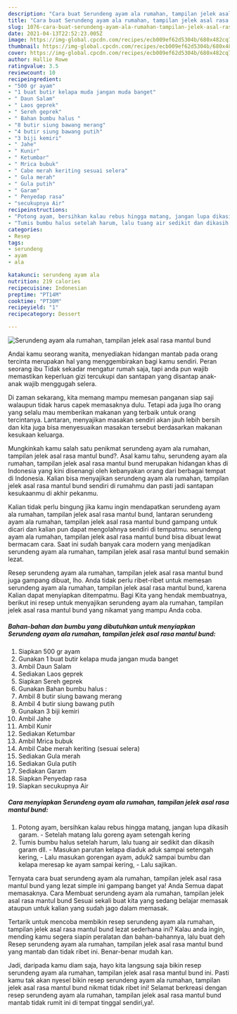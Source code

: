 ```yaml
---
description: "Cara buat Serundeng ayam ala rumahan, tampilan jelek asal rasa mantul bund Sederhana dan Mudah Dibuat"
title: "Cara buat Serundeng ayam ala rumahan, tampilan jelek asal rasa mantul bund Sederhana dan Mudah Dibuat"
slug: 1076-cara-buat-serundeng-ayam-ala-rumahan-tampilan-jelek-asal-rasa-mantul-bund-sederhana-dan-mudah-dibuat
date: 2021-04-13T22:52:23.005Z
image: https://img-global.cpcdn.com/recipes/ecb009ef62d5304b/680x482cq70/serundeng-ayam-ala-rumahan-tampilan-jelek-asal-rasa-mantul-bund-foto-resep-utama.jpg
thumbnail: https://img-global.cpcdn.com/recipes/ecb009ef62d5304b/680x482cq70/serundeng-ayam-ala-rumahan-tampilan-jelek-asal-rasa-mantul-bund-foto-resep-utama.jpg
cover: https://img-global.cpcdn.com/recipes/ecb009ef62d5304b/680x482cq70/serundeng-ayam-ala-rumahan-tampilan-jelek-asal-rasa-mantul-bund-foto-resep-utama.jpg
author: Hallie Rowe
ratingvalue: 3.5
reviewcount: 10
recipeingredient:
- "500 gr ayam"
- "1 buat butir kelapa muda jangan muda banget"
- " Daun Salam"
- " Laos geprek"
- " Sereh geprek"
- " Bahan bumbu halus "
- "8 butir siung bawang merang"
- "4 butir siung bawang putih"
- "3 biji kemiri"
- " Jahe"
- " Kunir"
- " Ketumbar"
- " Mrica bubuk"
- " Cabe merah keriting sesuai selera"
- " Gula merah"
- " Gula putih"
- " Garam"
- " Penyedap rasa"
- "secukupnya Air"
recipeinstructions:
- "Potong ayam, bersihkan kalau rebus hingga matang, jangan lupa dikasih garam.  Setelah matang lalu goreng ayam setengah kering"
- "Tumis bumbu halus setelah harum, lalu tuang air sedikit dan dikasih garam dll. Masukan parutan kelapa diaduk aduk sampai setengah kering, Lalu masukan gorengan ayam, aduk2 sampai bumbu dan kelapa meresap ke ayam sampai kering, Lalu sajikan."
categories:
- Resep
tags:
- serundeng
- ayam
- ala

katakunci: serundeng ayam ala 
nutrition: 219 calories
recipecuisine: Indonesian
preptime: "PT14M"
cooktime: "PT30M"
recipeyield: "1"
recipecategory: Dessert

---
```



![Serundeng ayam ala rumahan, tampilan jelek asal rasa mantul bund](https://img-global.cpcdn.com/recipes/ecb009ef62d5304b/680x482cq70/serundeng-ayam-ala-rumahan-tampilan-jelek-asal-rasa-mantul-bund-foto-resep-utama.jpg)

Andai kamu seorang wanita, menyediakan hidangan mantab pada orang tercinta merupakan hal yang menggembirakan bagi kamu sendiri. Peran seorang ibu Tidak sekadar mengatur rumah saja, tapi anda pun wajib memastikan keperluan gizi tercukupi dan santapan yang disantap anak-anak wajib menggugah selera.

Di zaman  sekarang, kita memang mampu memesan panganan siap saji walaupun tidak harus capek memasaknya dulu. Tetapi ada juga lho orang yang selalu mau memberikan makanan yang terbaik untuk orang tercintanya. Lantaran, menyajikan masakan sendiri akan jauh lebih bersih dan kita juga bisa menyesuaikan masakan tersebut berdasarkan makanan kesukaan keluarga. 



Mungkinkah kamu salah satu penikmat serundeng ayam ala rumahan, tampilan jelek asal rasa mantul bund?. Asal kamu tahu, serundeng ayam ala rumahan, tampilan jelek asal rasa mantul bund merupakan hidangan khas di Indonesia yang kini disenangi oleh kebanyakan orang dari berbagai tempat di Indonesia. Kalian bisa menyajikan serundeng ayam ala rumahan, tampilan jelek asal rasa mantul bund sendiri di rumahmu dan pasti jadi santapan kesukaanmu di akhir pekanmu.

Kalian tidak perlu bingung jika kamu ingin mendapatkan serundeng ayam ala rumahan, tampilan jelek asal rasa mantul bund, lantaran serundeng ayam ala rumahan, tampilan jelek asal rasa mantul bund gampang untuk dicari dan kalian pun dapat mengolahnya sendiri di tempatmu. serundeng ayam ala rumahan, tampilan jelek asal rasa mantul bund bisa dibuat lewat bermacam cara. Saat ini sudah banyak cara modern yang menjadikan serundeng ayam ala rumahan, tampilan jelek asal rasa mantul bund semakin lezat.

Resep serundeng ayam ala rumahan, tampilan jelek asal rasa mantul bund juga gampang dibuat, lho. Anda tidak perlu ribet-ribet untuk memesan serundeng ayam ala rumahan, tampilan jelek asal rasa mantul bund, karena Kalian dapat menyiapkan ditempatmu. Bagi Kita yang hendak membuatnya, berikut ini resep untuk menyajikan serundeng ayam ala rumahan, tampilan jelek asal rasa mantul bund yang nikamat yang mampu Anda coba.

<!--inarticleads1-->

##### Bahan-bahan dan bumbu yang dibutuhkan untuk menyiapkan Serundeng ayam ala rumahan, tampilan jelek asal rasa mantul bund:

1. Siapkan 500 gr ayam
1. Gunakan 1 buat butir kelapa muda jangan muda banget
1. Ambil  Daun Salam
1. Sediakan  Laos geprek
1. Siapkan  Sereh geprek
1. Gunakan  Bahan bumbu halus :
1. Ambil 8 butir siung bawang merang
1. Ambil 4 butir siung bawang putih
1. Gunakan 3 biji kemiri
1. Ambil  Jahe
1. Ambil  Kunir
1. Sediakan  Ketumbar
1. Ambil  Mrica bubuk
1. Ambil  Cabe merah keriting (sesuai selera)
1. Sediakan  Gula merah
1. Sediakan  Gula putih
1. Sediakan  Garam
1. Siapkan  Penyedap rasa
1. Siapkan secukupnya Air




<!--inarticleads2-->

##### Cara menyiapkan Serundeng ayam ala rumahan, tampilan jelek asal rasa mantul bund:

1. Potong ayam, bersihkan kalau rebus hingga matang, jangan lupa dikasih garam.  - Setelah matang lalu goreng ayam setengah kering
1. Tumis bumbu halus setelah harum, lalu tuang air sedikit dan dikasih garam dll. - Masukan parutan kelapa diaduk aduk sampai setengah kering, - Lalu masukan gorengan ayam, aduk2 sampai bumbu dan kelapa meresap ke ayam sampai kering, - Lalu sajikan.




Ternyata cara buat serundeng ayam ala rumahan, tampilan jelek asal rasa mantul bund yang lezat simple ini gampang banget ya! Anda Semua dapat memasaknya. Cara Membuat serundeng ayam ala rumahan, tampilan jelek asal rasa mantul bund Sesuai sekali buat kita yang sedang belajar memasak ataupun untuk kalian yang sudah jago dalam memasak.

Tertarik untuk mencoba membikin resep serundeng ayam ala rumahan, tampilan jelek asal rasa mantul bund lezat sederhana ini? Kalau anda ingin, mending kamu segera siapin peralatan dan bahan-bahannya, lalu buat deh Resep serundeng ayam ala rumahan, tampilan jelek asal rasa mantul bund yang mantab dan tidak ribet ini. Benar-benar mudah kan. 

Jadi, daripada kamu diam saja, hayo kita langsung saja bikin resep serundeng ayam ala rumahan, tampilan jelek asal rasa mantul bund ini. Pasti kamu tak akan nyesel bikin resep serundeng ayam ala rumahan, tampilan jelek asal rasa mantul bund nikmat tidak ribet ini! Selamat berkreasi dengan resep serundeng ayam ala rumahan, tampilan jelek asal rasa mantul bund mantab tidak rumit ini di tempat tinggal sendiri,ya!.

